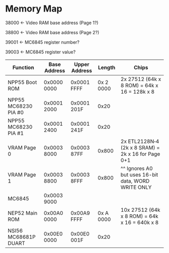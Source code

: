 # Memory Map

38000 <- Video RAM base address (Page 1?)

38800 <- Video RAM base address (Page 2?)

39001 <- MC6845 register number?

39003 <- MC6845 register value?

| Function             | Base Address | Upper Address | Length    | Chips                                               |
| -------------------- | ------------ | ------------- | --------- | --------------------------------------------------- |
| NPP55 Boot ROM       | 0x0000 0000  | 0x0001 FFFF   | 0x 2 0000 | 2x 27512 (64k x 8 ROM) = 64k x 16 = 128k x 8        |
| NPP55 MC68230 PIA #0 | 0x0001 2000  | 0x0001 201F   | 0x20      |                                                     |
| NPP55 MC68230 PIA #1 | 0x0001 2400  | 0x0001 241F   | 0x20      |                                                     |
| VRAM Page 0          | 0x0003 8000  | 0x0003 87FF   | 0x800     | 2x ETL2128N‑4 (2k x 8 SRAM) = 2k x 16 for Page 0+1  |
| VRAM Page 1          | 0x0003 8800  | 0x0003 8FFF   | 0x800     | ^^ Ignores A0 but uses 16-bit data, WORD WRITE ONLY |
| MC6845               | 0x0003 9000  |               |           |                                                     |
| NEP52 Main ROM       | 0x00A0 0000  | 0x00A9 FFFF   | 0x A 0000 | 10x 27512 (64k x 8 ROM) = 64k x 16 = 640k x 8       |
| NSI56 MC68681P DUART | 0x00E0 0000  | 0x00E0 001F   | 0x20      |                                                     |

